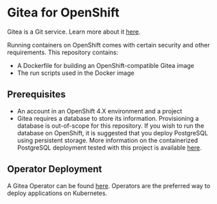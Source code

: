 # Gitea for OpenShift

Gitea is a Git service. Learn more about it [here](https://gitea.io/en-US/).

Running containers on OpenShift comes with certain security and other requirements. This repository contains:

* A Dockerfile for building an OpenShift-compatible Gitea image
* The run scripts used in the Docker image

## Prerequisites

* An account in an OpenShift 4.X environment and a project
* Gitea requires a database to store its information. Provisioning a database is out-of-scope for this repository. If you wish to run the database on OpenShift, it is suggested that you deploy PostgreSQL using persistent storage. More information on the containerized PostgreSQL deployment tested with this project is available [here](https://catalog.redhat.com/software/containers/rhel8/postgresql-10/5ba0ae0ddd19c70b45cbf4cd).

## Operator Deployment

A Gitea Operator can be found [here](https://github.com/RedHatGov/gitea-operator). Operators are the preferred way to deploy applications on Kubernetes.
